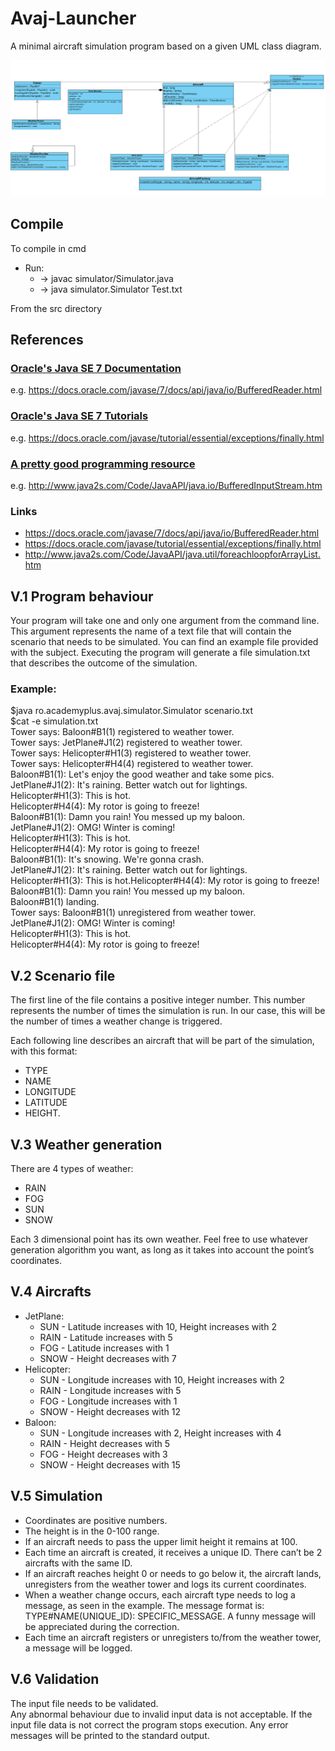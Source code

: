 # Avaj-Launcher
A minimal aircraft simulation program based on a given UML class diagram. 

![Avaj Launcher UML](./images/avaj_uml.png)

## Compile
To compile in cmd  
* Run:  
   + -> javac simulator/Simulator.java  
   + -> java simulator.Simulator Test.txt  

From the src directory   

## References

### [Oracle's Java SE 7 Documentation](https://docs.oracle.com/javase/7/docs/api/)  
e.g. https://docs.oracle.com/javase/7/docs/api/java/io/BufferedReader.html

### [Oracle's Java SE 7 Tutorials](https://docs.oracle.com/javase/tutorial/essential/)  
e.g. https://docs.oracle.com/javase/tutorial/essential/exceptions/finally.html

### [A pretty good programming resource](http://www.java2s.com/)
e.g. http://www.java2s.com/Code/JavaAPI/java.io/BufferedInputStream.htm

### Links  
*   https://docs.oracle.com/javase/7/docs/api/java/io/BufferedReader.html  
*   https://docs.oracle.com/javase/tutorial/essential/exceptions/finally.html  
*   http://www.java2s.com/Code/JavaAPI/java.util/foreachloopforArrayList.htm  

## V.1 Program behaviour

Your program will take one and only one argument from the command line. This argument
represents the name of a text file that will contain the scenario that needs to be
simulated. You can find an example file provided with the subject.
Executing the program will generate a file simulation.txt that describes the outcome
of the simulation.

### Example:
$java ro.academyplus.avaj.simulator.Simulator scenario.txt  
$cat -e simulation.txt  
Tower says: Baloon#B1(1) registered to weather tower.  
Tower says: JetPlane#J1(2) registered to weather tower.  
Tower says: Helicopter#H1(3) registered to weather tower.  
Tower says: Helicopter#H4(4) registered to weather tower.  
Baloon#B1(1): Let's enjoy the good weather and take some pics.  
JetPlane#J1(2): It's raining. Better watch out for lightings.  
Helicopter#H1(3): This is hot.  
Helicopter#H4(4): My rotor is going to freeze!  
Baloon#B1(1): Damn you rain! You messed up my baloon.  
JetPlane#J1(2): OMG! Winter is coming!  
Helicopter#H1(3): This is hot.  
Helicopter#H4(4): My rotor is going to freeze!  
Baloon#B1(1): It's snowing. We're gonna crash.  
JetPlane#J1(2): It's raining. Better watch out for lightings.  
Helicopter#H1(3): This is hot.Helicopter#H4(4): My rotor is going to freeze!  
Baloon#B1(1): Damn you rain! You messed up my baloon.  
Baloon#B1(1) landing.  
Tower says: Baloon#B1(1) unregistered from weather tower.  
JetPlane#J1(2): OMG! Winter is coming!  
Helicopter#H1(3): This is hot.  
Helicopter#H4(4): My rotor is going to freeze!  

## V.2 Scenario file

The first line of the file contains a positive integer number. This number represents the
number of times the simulation is run. In our case, this will be the number of times a
weather change is triggered.

Each following line describes an aircraft that will be part of the simulation, with this
format: 
- TYPE 
- NAME 
- LONGITUDE 
- LATITUDE
- HEIGHT.

## V.3 Weather generation

There are 4 types of weather:
- RAIN
- FOG
- SUN
- SNOW

Each 3 dimensional point has its own weather. Feel free to use whatever generation
algorithm you want, as long as it takes into account the point’s coordinates.

## V.4 Aircrafts
- JetPlane:
    - SUN - Latitude increases with 10, Height increases with 2
    - RAIN - Latitude increases with 5
    - FOG - Latitude increases with 1
    - SNOW - Height decreases with 7
- Helicopter:
    - SUN - Longitude increases with 10, Height increases with 2
    - RAIN - Longitude increases with 5
    - FOG - Longitude increases with 1
    - SNOW - Height decreases with 12
- Baloon:
    - SUN - Longitude increases with 2, Height increases with 4
    - RAIN - Height decreases with 5
    - FOG - Height decreases with 3
    - SNOW - Height decreases with 15

## V.5 Simulation

- Coordinates are positive numbers.
- The height is in the 0-100 range.
- If an aircraft needs to pass the upper limit height it remains at 100.
- Each time an aircraft is created, it receives a unique ID. There can’t be 2 aircrafts
with the same ID.
- If an aircraft reaches height 0 or needs to go below it, the aircraft lands, unregisters
from the weather tower and logs its current coordinates.
- When a weather change occurs, each aircraft type needs to log a message, as seen in
the example. The message format is: TYPE#NAME(UNIQUE_ID): SPECIFIC_MESSAGE.
A funny message will be appreciated during the correction.
- Each time an aircraft registers or unregisters to/from the weather tower, a message
will be logged.

## V.6 Validation
The input file needs to be validated.  
Any abnormal behaviour due to invalid input data
is not acceptable. If the input file data is not correct the program stops execution. Any
error messages will be printed to the standard output.